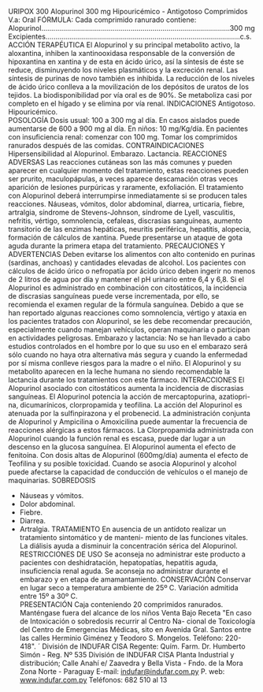 URIPOX  300
Alopurinol  300  mg
Hipouricémico  -  Antigotoso
Comprimidos
V.a:  Oral 
FÓRMULA:
Cada  comprimido  ranurado  contiene:
Alopurinol...............................................................................................300 mg
Excipientes..................................................................................................c.s.
ACCIÓN  TERAPÉUTICA
El  Alopurinol  y  su  principal  metabolito  activo,  la  aloxantina,  inhiben  la 
xantinooxidasa responsable de la conversión de hipoxantina en xantina y 
de esta en ácido úrico, así la síntesis de éste se reduce, disminuyendo los 
niveles plasmáticos y la excreción renal. Las síntesis de purinas de novo 
también es inhibida. La reducción de los niveles de ácido úrico conlleva a la 
movilización de los depósitos de uratos de los tejidos.
La biodisponibilidad por vía oral es de 90%. Se metaboliza casi por completo 
en el hígado y se elimina por vía renal. 
INDICACIONES
Antigotoso. Hipouricémico.  
POSOLOGÍA
Dosis  usual:  100  a  300  mg  al  día.  En  casos  aislados  puede  aumentarse 
de  600  a  900  mg  al  día.
En  niños:  10  mg/Kg/día.
En  pacientes  con  insuficiencia  renal:  comenzar  con  100  mg.
Tomar  los  comprimidos  ranurados  después  de  las  comidas.
CONTRAINDICACIONES
Hipersensibilidad  al  Alopurinol.  Embarazo.  Lactancia.
REACCIONES  ADVERSAS
Las  reacciones  cutáneas  son  las  más  comunes  y  pueden  aparecer  en 
cualquier  momento  del  tratamiento,  estas  reacciones  pueden  ser  prurito, 
maculopápulas,  a  veces  aparece  descamación  otras  veces  aparición  de 
lesiones purpúricas  y raramente, exfoliación. El tratamiento con Alopurinol 
deberá  interrumpirse  inmediatamente  si  se  producen  tales  reacciones. 
Náuseas,  vómitos,  dolor  abdominal,  diarrea,  urticaria,  fiebre,  artralgia, 
síndrome  de  Stevens-Johnson,  síndrome  de  Lyell,  vasculitis,  nefritis, 
vértigo, somnolencia, cefaleas, discrasias sanguíneas, aumento transitorio 
de las enzimas hepáticas, neuritis periférica, hepatitis, alopecia, formación 
de  cálculos  de  xantina.  Puede  presentarse  un  ataque  de  gota  aguda 
durante  la  primera  etapa  del  tratamiento.
PRECAUCIONES  Y  ADVERTENCIAS
Deben  evitarse  los  alimentos  con  alto  contenido  en  purinas  (sardinas, 
anchoas)  y  cantidades  elevadas  de  alcohol.  Los  pacientes  con  cálculos 
de  ácido  úrico  o  nefropatía  por  ácido  úrico  deben  ingerir  no  menos 
de  2  litros  de  agua  por  día  y  mantener  el  pH  urinario  entre  6,4  y  6,8.
Si  el  Alopurinol  es  administrado  en  combinación  con  citostáticos,  la 
incidencia  de  discrasias  sanguíneas  puede  verse  incrementada,  por  ello, 
se  recomienda  el  examen  regular  de  la  fórmula  sanguínea.
Debido  a  que  se  han  reportado  algunas  reacciones  como  somnolencia, 
vértigo  y  ataxia  en  los  pacientes  tratados  con  Alopurinol,  se  les  debe 
recomendar precaución, especialmente cuando manejan vehículos, operan 
maquinaria  o  participan  en  actividades  peligrosas.
Embarazo  y  lactancia:  No  se  han  llevado  a  cabo  estudios  controlados 
en  el  hombre  por  lo  que  su  uso  en  el  embarazo  será  sólo  cuando  no 
haya  otra  alternativa  más  segura  y  cuando  la  enfermedad  por  sí  misma 
conlleve  riesgos  para  la  madre  o  el  niño.  El  Alopurinol  y  su  metabolito 
aparecen  en  la  leche  humana  no  siendo  recomendable  la  lactancia 
durante  los  tratamientos  con  este  fármaco.
INTERACCIONES
El Alopurinol asociado con citostáticos aumenta la incidencia de discrasias 
sanguíneas. El Alopurinol potencia la acción de mercaptopurina, azatiopri-
na, dicumarínicos, clorpropamida y teofilina. La acción del Alopurinol es 
atenuada por la sulfinpirazona y el probenecid. La administración conjunta 
de  Alopurinol  y  Ampicilina  o  Amoxicilina  puede  aumentar  la  frecuencia 
de reacciones alérgicas a estos fármacos. La Clorpropamida administrada 
con  Alopurinol  cuando  la  función  renal  es  escasa,  puede  dar  lugar  a 
un  descenso  en  la  glucosa  sanguínea.  El  Alopurinol  aumenta  el  efecto 
de  fenitoína.  Con  dosis  altas  de  Alopurinol  (600mg/día)  aumenta  el 
efecto  de  Teofilina  y  su  posible  toxicidad.  Cuando  se  asocia  Alopurinol 
y  alcohol  puede  afectarse  la  capacidad  de  conducción  de  vehículos  o 
el  manejo  de  maquinarias.
SOBREDOSIS
- Náuseas y vómitos. 
- Dolor abdominal.
- Fiebre.
- Diarrea.
- Artralgia.
TRATAMIENTO
En ausencia de un antídoto realizar un tratamiento sintomático y de manteni-
miento de las funciones vitales. La diálisis ayuda a disminuir la concentración 
sérica del Alopurinol.
RESTRICCIONES  DE  USO 
Se aconseja no administrar este producto a pacientes con deshidratación, 
hepatopatías,  hepatitis  aguda,  insuficiencia  renal  aguda.  Se  aconseja  no 
administrar durante el embarazo y en etapa de amamantamiento.
CONSERVACIÓN 
Conservar  en  lugar  seco  a  temperatura  ambiente  de  25º  C.  Variación 
admitida entre 15º a 30º C.  
PRESENTACIÓN
Caja  conteniendo  20  comprimidos  ranurados.
Manténgase  fuera  del  alcance  de  los  niños
Venta  Bajo  Receta
"En  caso  de  Intoxicación  o  sobredosis  recurrir  al  Centro  Na-
cional  de  Toxicología  del  Centro  de  Emergencias  Médicas,  sito 
en  Avenida  Gral.  Santos  entre  las  calles  Herminio  Giménez  y 
Teodoro  S.  Mongelos.  Teléfono:  220-418".
´
División de INDUFAR CISA
Regente: Quím. Farm.
Dr. Humberto Simón - Reg. Nº 535
División de INDUFAR CISA
Planta Industrial y distribución;
Calle Anahí e/ Zaavedra y 
Bella Vista - Fndo. de la Mora
Zona Norte - Paraguay
E-mail: indufar@indufar.com.py
P. web: www.indufar.com.py
Teléfonos: 682 510 al 13                       